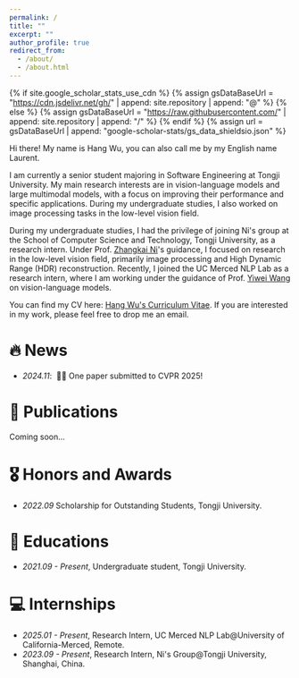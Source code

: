 ```yaml
---
permalink: /
title: ""
excerpt: ""
author_profile: true
redirect_from: 
  - /about/
  - /about.html
---
```


{% if site.google_scholar_stats_use_cdn %}
{% assign gsDataBaseUrl = "https://cdn.jsdelivr.net/gh/" | append: site.repository | append: "@" %}
{% else %}
{% assign gsDataBaseUrl = "https://raw.githubusercontent.com/" | append: site.repository | append: "/" %}
{% endif %}
{% assign url = gsDataBaseUrl | append: "google-scholar-stats/gs_data_shieldsio.json" %}

<span class='anchor' id='about-me'></span>
Hi there! My name is Hang Wu, you can also call me by my English name Laurent.

I am currently a senior student majoring in Software Engineering at Tongji University. My main research interests are in vision-language models and large multimodal models, with a focus on improving their performance and specific applications. During my undergraduate studies, I also worked on image processing tasks in the low-level vision field.

During my undergraduate studies, I had the privilege of joining Ni's group at the School of Computer Science and Technology, Tongji University, as a research intern. Under Prof. [Zhangkai Ni](https://eezkni.github.io/)'s guidance, I focused on research in the low-level vision field, primarily image processing and High Dynamic Range (HDR) reconstruction. Recently, I joined the UC Merced NLP Lab as a research intern, where I am working under the guidance of Prof. [Yiwei Wang](https://wangywust.github.io/) on vision-language models.

You can find my CV here: [Hang Wu's Curriculum Vitae](https://drive.google.com/file/d/1tjqro_JbiiftOFt2t6EiVHtf3ulZTjbL/view?usp=drive_link). If you are interested in my work, please feel free to drop me an email.


# 🔥 News
- *2024.11*: &nbsp;🎉🎉 One paper submitted to CVPR 2025!

# 📝 Publications 
Coming soon...

<!-- <div class='paper-box'><div class='paper-box-image'><div><div class="badge">CVPR 2016</div><img src='images/500x300.png' alt="sym" width="100%"></div></div>
<div class='paper-box-text' markdown="1">

[Deep Residual Learning for Image Recognition](https://openaccess.thecvf.com/content_cvpr_2016/papers/He_Deep_Residual_Learning_CVPR_2016_paper.pdf)

**Kaiming He**, Xiangyu Zhang, Shaoqing Ren, Jian Sun -->

<!-- [**Project**](https://scholar.google.com/citations?view_op=view_citation&hl=zh-CN&user=DhtAFkwAAAAJ&citation_for_view=DhtAFkwAAAAJ:ALROH1vI_8AC) <strong><span class='show_paper_citations' data='DhtAFkwAAAAJ:ALROH1vI_8AC'></span></strong>
- Lorem ipsum dolor sit amet, consectetur adipiscing elit. Vivamus ornare aliquet ipsum, ac tempus justo dapibus sit amet. 
</div>
</div>

- [Lorem ipsum dolor sit amet, consectetur adipiscing elit. Vivamus ornare aliquet ipsum, ac tempus justo dapibus sit amet](https://github.com), A, B, C, **CVPR 2020** -->

# 🎖 Honors and Awards
- *2022.09* Scholarship for Outstanding Students, Tongji University.

# 📖 Educations
- *2021.09 - Present*,  Undergraduate student, Tongji University.

<!-- 
# 💬 Invited Talks
- *2021.06*, Lorem ipsum dolor sit amet, consectetur adipiscing elit. Vivamus ornare aliquet ipsum, ac tempus justo dapibus sit amet. 
- *2021.03*, Lorem ipsum dolor sit amet, consectetur adipiscing elit. Vivamus ornare aliquet ipsum, ac tempus justo dapibus sit amet.  \| [\[video\]](https://github.com/) -->

# 💻 Internships
- *2025.01 - Present*, Research Intern, UC Merced NLP Lab@University of California-Merced, Remote.
- *2023.09 - Present*, Research Intern, Ni's Group@Tongji University, Shanghai, China.